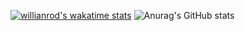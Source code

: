 
[![willianrod's wakatime stats](https://github-readme-stats.vercel.app/api/wakatime?tomisi2=willianrod)](https://github.com/tomisi/Data-Related-Projects)
![Anurag's GitHub stats](https://github-readme-stats.vercel.app/api?username=tomisi&show_icons=true&theme=radical)


